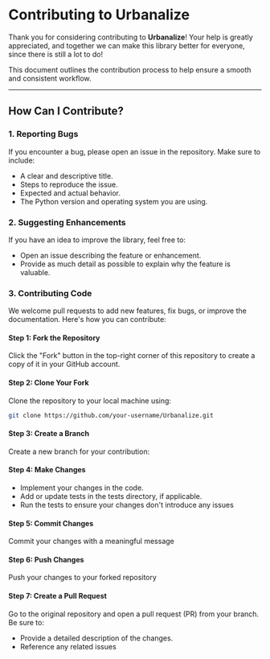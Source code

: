 # Contributing to Urbanalize

Thank you for considering contributing to **Urbanalize**! Your help is greatly appreciated, and together we can make this library better for everyone, since there is still a lot to do!

This document outlines the contribution process to help ensure a smooth and consistent workflow.

---

## How Can I Contribute?

### 1. Reporting Bugs
If you encounter a bug, please open an issue in the repository. Make sure to include:
- A clear and descriptive title.
- Steps to reproduce the issue.
- Expected and actual behavior.
- The Python version and operating system you are using.

### 2. Suggesting Enhancements
If you have an idea to improve the library, feel free to:
- Open an issue describing the feature or enhancement.
- Provide as much detail as possible to explain why the feature is valuable.

### 3. Contributing Code
We welcome pull requests to add new features, fix bugs, or improve the documentation. Here's how you can contribute:

#### Step 1: Fork the Repository
Click the "Fork" button in the top-right corner of this repository to create a copy of it in your GitHub account.

#### Step 2: Clone Your Fork
Clone the repository to your local machine using:
```bash
git clone https://github.com/your-username/Urbanalize.git
```

#### Step 3: Create a Branch
Create a new branch for your contribution:

#### Step 4: Make Changes
- Implement your changes in the code.
- Add or update tests in the tests directory, if applicable.
- Run the tests to ensure your changes don't introduce any issues

#### Step 5: Commit Changes
Commit your changes with a meaningful message

#### Step 6: Push Changes
Push your changes to your forked repository

#### Step 7: Create a Pull Request
Go to the original repository and open a pull request (PR) from your branch. Be sure to:
- Provide a detailed description of the changes.
- Reference any related issues